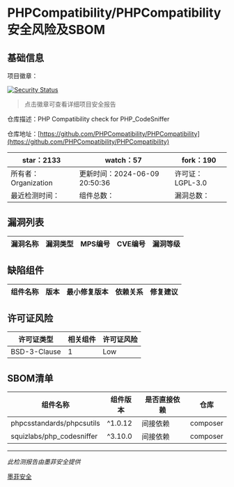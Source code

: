 # PHPCompatibility/PHPCompatibility安全风险及SBOM

## 基础信息

项目徽章：

[![Security Status](https://www.murphysec.com/platform3/v31/badge/1800965914583625728.svg)](https://www.murphysec.com/console/report/1800964613267255296/1800965914583625728)

> 点击徽章可查看详细项目安全报告

仓库描述：PHP Compatibility check for PHP_CodeSniffer

仓库地址：[https://github.com/PHPCompatibility/PHPCompatibility](https://github.com/PHPCompatibility/PHPCompatibility)

| star：2133 | watch：57 | fork：190 |
| ----------- | -------------- | ------------ |
| 所有者：Organization | 更新时间：2024-06-09 20:50:36 | 许可证：LGPL-3.0 |
| 最近检测时间： | 组件总数： | 漏洞总数： |




## 漏洞列表

| 漏洞名称 | 漏洞类型 | MPS编号 | CVE编号 | 漏洞等级 |
| ------- | ------ | ------- | ------ | ----- |





## 缺陷组件

| 组件名称 | 版本 | 最小修复版本 | 依赖关系 | 修复建议 |
| -------- | ---- | ------------ | -------- | -------- |





## 许可证风险

| 许可证类型 | 相关组件 | 许可证风险 |
| ---------- | -------- | ---------- |
|BSD-3-Clause|1|Low|




## SBOM清单

| 组件名称 | 组件版本 | 是否直接依赖 | 仓库 |
| -------- | -------- | ------------ | ---- |
|phpcsstandards/phpcsutils|^1.0.12|间接依赖|composer|
|squizlabs/php_codesniffer|^3.10.0|间接依赖|composer|


------

*此检测报告由墨菲安全提供*

[墨菲安全](www.murphysec.com)